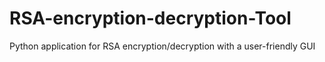 # RSA-encryption-decryption-Tool
Python application for RSA encryption/decryption with a user-friendly GUI
